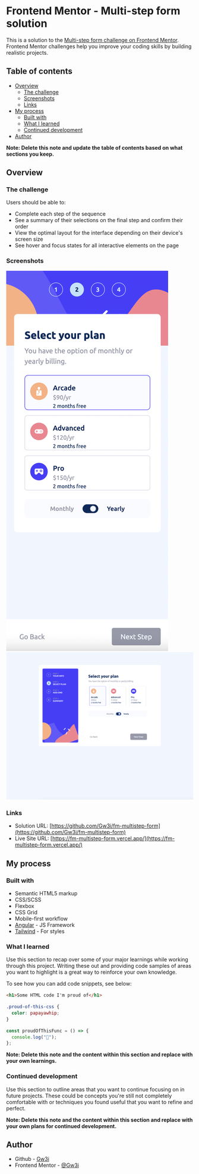 # Frontend Mentor - Multi-step form solution

This is a solution to the [Multi-step form challenge on Frontend Mentor](https://www.frontendmentor.io/challenges/multistep-form-YVAnSdqQBJ). Frontend Mentor challenges help you improve your coding skills by building realistic projects.

## Table of contents

- [Overview](#overview)
  - [The challenge](#the-challenge)
  - [Screenshots](#screenshots)
  - [Links](#links)
- [My process](#my-process)
  - [Built with](#built-with)
  - [What I learned](#what-i-learned)
  - [Continued development](#continued-development)
- [Author](#author)

**Note: Delete this note and update the table of contents based on what sections you keep.**

## Overview

### The challenge

Users should be able to:

- Complete each step of the sequence
- See a summary of their selections on the final step and confirm their order
- View the optimal layout for the interface depending on their device's screen size
- See hover and focus states for all interactive elements on the page

### Screenshots

![Mobile View (375px)](./fm-screenshots/mobile-view.png)
![Desktop View (1440px)](./fm-screenshots/desktop-view.png)

### Links

- Solution URL: [https://github.com/Gw3i/fm-multistep-form](https://github.com/Gw3i/fm-multistep-form)
- Live Site URL: [https://fm-multistep-form.vercel.app/](https://fm-multistep-form.vercel.app/)

## My process

### Built with

- Semantic HTML5 markup
- CSS/SCSS
- Flexbox
- CSS Grid
- Mobile-first workflow
- [Angular](https://angular.io/) - JS Framework
- [Tailwind](https://tailwindcss.com/) - For styles

### What I learned

Use this section to recap over some of your major learnings while working through this project. Writing these out and providing code samples of areas you want to highlight is a great way to reinforce your own knowledge.

To see how you can add code snippets, see below:

```html
<h1>Some HTML code I'm proud of</h1>
```

```css
.proud-of-this-css {
  color: papayawhip;
}
```

```js
const proudOfThisFunc = () => {
  console.log("🎉");
};
```

**Note: Delete this note and the content within this section and replace with your own learnings.**

### Continued development

Use this section to outline areas that you want to continue focusing on in future projects. These could be concepts you're still not completely comfortable with or techniques you found useful that you want to refine and perfect.

**Note: Delete this note and the content within this section and replace with your own plans for continued development.**

## Author

- Github - [Gw3i](https://github.com/Gw3i)
- Frontend Mentor - [@Gw3i](https://www.frontendmentor.io/profile/Gw3i)
